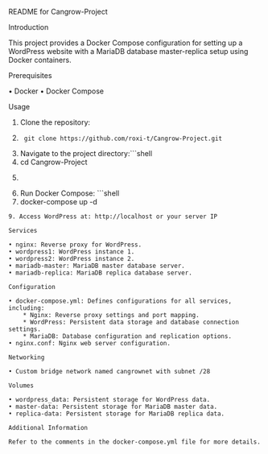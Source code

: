 README for Cangrow-Project

Introduction

This project provides a Docker Compose configuration for setting up a WordPress website with a MariaDB database master-replica setup using Docker containers.

Prerequisites

• Docker
• Docker Compose

Usage

1. Clone the repository:
2. ```shell
    git clone https://github.com/roxi-t/Cangrow-Project.git
   ```
3. Navigate to the project directory:```shell
4.  cd Cangrow-Project
5.  ```
6. Run Docker Compose: ```shell
7. docker-compose up -d
```
9. Access WordPress at: http://localhost or your server IP

Services

• nginx: Reverse proxy for WordPress.
• wordpress1: WordPress instance 1.
• wordpress2: WordPress instance 2.
• mariadb-master: MariaDB master database server.
• mariadb-replica: MariaDB replica database server.

Configuration

• docker-compose.yml: Defines configurations for all services, including:
    * Nginx: Reverse proxy settings and port mapping.
    * WordPress: Persistent data storage and database connection settings.
    * MariaDB: Database configuration and replication options.
• nginx.conf: Nginx web server configuration.

Networking

• Custom bridge network named cangrownet with subnet /28

Volumes

• wordpress_data: Persistent storage for WordPress data.
• master-data: Persistent storage for MariaDB master data.
• replica-data: Persistent storage for MariaDB replica data.

Additional Information

Refer to the comments in the docker-compose.yml file for more details.
